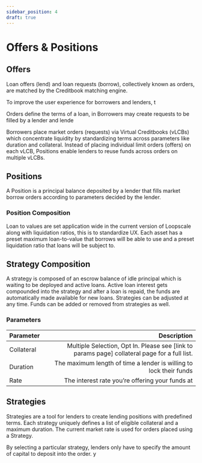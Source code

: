 ```yaml
---
sidebar_position: 4
draft: true
---
```

# Offers & Positions
## Offers
Loan offers (lend) and loan requests (borrow), collectively known as orders, are matched by the Creditbook matching engine.

To improve the user experience for borrowers and lenders, t


Orders define the terms of a loan, in
Borrowers may create requests to be filled by a lender and lende


Borrowers place market orders (requests) via Virtual Creditbooks (vLCBs) which concentrate liquidity by standardizing terms across parameters like duration and collateral. Instead of placing individual limit orders (offers) on each vLCB, Positions enable lenders to reuse funds across orders on multiple vLCBs.

## Positions
A Position is a principal balance deposited by a lender that fills market borrow orders according to parameters decided by the lender.


### Position Composition



Loan to values are set application wide in the current version of Loopscale along with liquidation ratios, this is to standardize UX. Each asset has a preset maximum loan-to-value that borrows will be able to use and a preset liquidation ratio that loans will be subject to.

## Strategy Composition
A strategy is composed of an escrow balance of idle principal which is waiting to be deployed and active loans. Active loan interest gets compounded into the strategy and after a loan is repaid, the funds are automatically made available for new loans. Strategies can be adjusted at any time. Funds can be added or removed from strategies as well.

### Parameters
| Parameter | Description |
|:--|--:|
| Collateral | Multiple Selection, Opt In. Please see [link to params page] collateral page for a full list.|
| Duration |The maximum length of time a lender is willing to lock their funds|
| Rate |The interest rate you’re offering your funds at|

## Strategies
Strategies are a tool for lenders to create lending positions with predefined terms. Each strategy uniquely defines a list of eligible collateral and a maximum duration. The current market rate is used for orders placed using a Strategy.

By selecting a particular strategy, lenders only have to specify the amount of capital to deposit into the order.
y